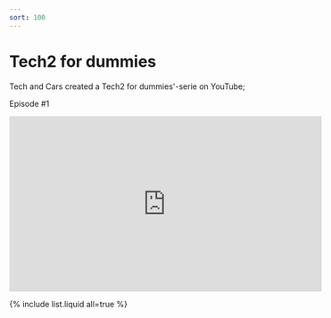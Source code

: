```yaml
---
sort: 100
---
```

# Tech2 for dummies

Tech and Cars created a Tech2 for dummies'-serie on YouTube;

Episode #1
<iframe width="560" height="315" src="https://www.youtube.com/embed/q6QWYwNqILk"
frameborder="0" allowfullscreen></iframe>

{% include list.liquid all=true %}